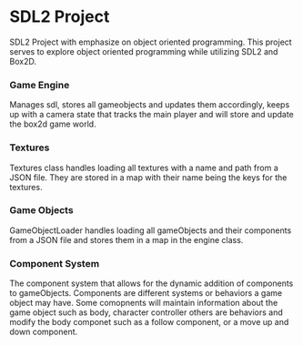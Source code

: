 <h1>SDL2 Project</h1>
<p>
SDL2 Project with emphasize on object oriented programming. This project serves to explore object oriented programming while utilizing SDL2 and Box2D.
</p>
<h3>Game Engine</h3>
<p>
Manages sdl, stores all gameobjects and updates them accordingly, keeps up with a camera state that tracks the main player and will store and update the box2d game world.
</p>
<h3>Textures</h3>
<p>
  Textures class handles loading all textures with a name and path from a JSON file. They are stored in a map with their name being the keys for the textures.
</p>
<h3>Game Objects</h3>
<p>
  GameObjectLoader handles loading all gameObjects and their components from a JSON file and stores them in a map in the engine class.
</p>
<h3>Component System</h3>
<p>
  The component system that allows for the dynamic addition of components to gameObjects. Components are different systems or behaviors a game object may have. Some comopnents will maintain information about the game object such as body, character controller others are behaviors and modify the body componet such as a follow component, or a move up and down component.
</p>
